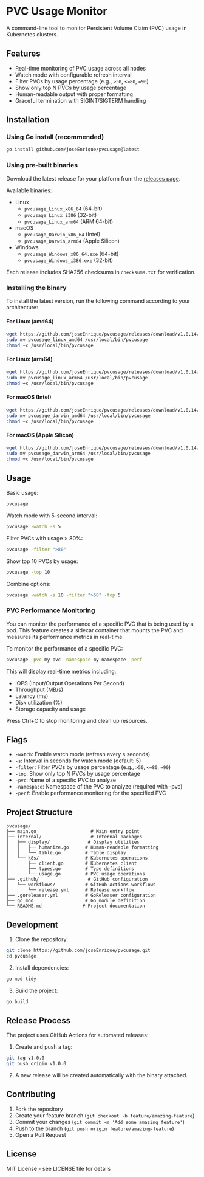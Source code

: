 # PVC Usage Monitor

A command-line tool to monitor Persistent Volume Claim (PVC) usage in Kubernetes clusters.

## Features

- Real-time monitoring of PVC usage across all nodes
- Watch mode with configurable refresh interval
- Filter PVCs by usage percentage (e.g., `>50`, `<=80`, `=90`)
- Show only top N PVCs by usage percentage
- Human-readable output with proper formatting
- Graceful termination with SIGINT/SIGTERM handling

## Installation

### Using Go install (recommended)
```bash
go install github.com/joseEnrique/pvcusage@latest
```

### Using pre-built binaries
Download the latest release for your platform from the [releases page](https://github.com/joseEnrique/pvcusage/releases).

Available binaries:
- Linux
  - `pvcusage_Linux_x86_64` (64-bit)
  - `pvcusage_Linux_i386` (32-bit)
  - `pvcusage_Linux_arm64` (ARM 64-bit)
- macOS
  - `pvcusage_Darwin_x86_64` (Intel)
  - `pvcusage_Darwin_arm64` (Apple Silicon)
- Windows
  - `pvcusage_Windows_x86_64.exe` (64-bit)
  - `pvcusage_Windows_i386.exe` (32-bit)

Each release includes SHA256 checksums in `checksums.txt` for verification.

### Installing the binary

To install the latest version, run the following command according to your architecture:

#### For Linux (amd64)

```bash
wget https://github.com/joseEnrique/pvcusage/releases/download/v1.0.14/pvcusage_linux_amd64
sudo mv pvcusage_linux_amd64 /usr/local/bin/pvcusage
chmod +x /usr/local/bin/pvcusage
```

#### For Linux (arm64)

```bash
wget https://github.com/joseEnrique/pvcusage/releases/download/v1.0.14/pvcusage_linux_arm64
sudo mv pvcusage_linux_arm64 /usr/local/bin/pvcusage
chmod +x /usr/local/bin/pvcusage
```

#### For macOS (Intel)

```bash
wget https://github.com/joseEnrique/pvcusage/releases/download/v1.0.14/pvcusage_darwin_amd64
sudo mv pvcusage_darwin_amd64 /usr/local/bin/pvcusage
chmod +x /usr/local/bin/pvcusage
```

#### For macOS (Apple Silicon)

```bash
wget https://github.com/joseEnrique/pvcusage/releases/download/v1.0.14/pvcusage_darwin_arm64
sudo mv pvcusage_darwin_arm64 /usr/local/bin/pvcusage
chmod +x /usr/local/bin/pvcusage
```


## Usage

Basic usage:
```bash
pvcusage
```

Watch mode with 5-second interval:
```bash
pvcusage -watch -s 5
```

Filter PVCs with usage > 80%:
```bash
pvcusage -filter ">80"
```

Show top 10 PVCs by usage:
```bash
pvcusage -top 10
```

Combine options:
```bash
pvcusage -watch -s 10 -filter ">50" -top 5
```

### PVC Performance Monitoring

You can monitor the performance of a specific PVC that is being used by a pod. This feature creates a sidecar container that mounts the PVC and measures its performance metrics in real-time.

To monitor the performance of a specific PVC:
```bash
pvcusage -pvc my-pvc -namespace my-namespace -perf
```

This will display real-time metrics including:
- IOPS (Input/Output Operations Per Second)
- Throughput (MB/s)
- Latency (ms)
- Disk utilization (%)
- Storage capacity and usage

Press Ctrl+C to stop monitoring and clean up resources.

## Flags

- `-watch`: Enable watch mode (refresh every s seconds)
- `-s`: Interval in seconds for watch mode (default: 5)
- `-filter`: Filter PVCs by usage percentage (e.g., `>50`, `<=80`, `=90`)
- `-top`: Show only top N PVCs by usage percentage
- `-pvc`: Name of a specific PVC to analyze
- `-namespace`: Namespace of the PVC to analyze (required with -pvc)
- `-perf`: Enable performance monitoring for the specified PVC

## Project Structure

```
pvcusage/
├── main.go                    # Main entry point
├── internal/                  # Internal packages
│   ├── display/              # Display utilities
│   │   ├── humanize.go      # Human-readable formatting
│   │   └── table.go         # Table display
│   └── k8s/                 # Kubernetes operations
│       ├── client.go        # Kubernetes client
│       ├── types.go         # Type definitions
│       └── usage.go         # PVC usage operations
├── .github/                  # GitHub configuration
│   └── workflows/           # GitHub Actions workflows
│       └── release.yml      # Release workflow
├── .goreleaser.yml          # GoReleaser configuration
├── go.mod                   # Go module definition
└── README.md               # Project documentation
```

## Development

1. Clone the repository:
```bash
git clone https://github.com/joseEnrique/pvcusage.git
cd pvcusage
```

2. Install dependencies:
```bash
go mod tidy
```

3. Build the project:
```bash
go build
```

## Release Process

The project uses GitHub Actions for automated releases:

1. Create and push a tag:
```bash
git tag v1.0.0
git push origin v1.0.0
```

2. A new release will be created automatically with the binary attached.

## Contributing

1. Fork the repository
2. Create your feature branch (`git checkout -b feature/amazing-feature`)
3. Commit your changes (`git commit -m 'Add some amazing feature'`)
4. Push to the branch (`git push origin feature/amazing-feature`)
5. Open a Pull Request

## License

MIT License - see LICENSE file for details 